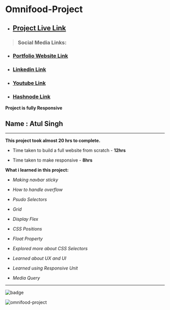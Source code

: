 # Omnifood-Project

- ## [Project Live Link](https://atul-omnifood-project.netlify.app)
> ### Social Media Links:

- ### [Portfolio Website Link](https://www.findcoder.io/u/atulsinghatul)
- ### [Linkedin Link](https://www.linkedin.com/in/atul-singh-082529249/)
- ### [Youtube Link](https://www.youtube.com/channel/UCBNc9Vs9mAFxnAKjzWRqDFQ)
- ### [Hashnode Link](https://atulsinghatul.hashnode.dev/)

**Project is fully Responsive**

## Name : Atul Singh

---

**This project took almost 20 hrs to complete.**

- Time taken to build a full website from scratch - **12hrs**

- Time taken to make responsive - **8hrs**

**What i learned in this project:**

- _Making navbar sticky_

- _How to handle overflow_

- _Psudo Selectors_

- _Grid_

- _Display Flex_

- _CSS Positions_

- _Float Property_

- _Explored more about CSS Selectors_

- _Learned about UX and UI_

- _Learned using Responsive Unit_

- _Media Query_

---

![badge](https://img.shields.io/badge/Udemy%20Project-Omnifood%20Project-brightgreen)


![omnifood-project](https://user-images.githubusercontent.com/112545072/210030189-afae61aa-f9d4-4435-b794-99e40fe6a6a7.png)
